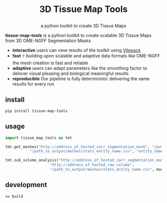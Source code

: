 <h1>
<p align="center">
  <br>3D Tissue Map Tools
</h1>
<p align="center">
    <span>a python toolkit to create 3D Tissue Maps</span>
</p>

**tissue-map-tools** is a python toolkit to create scalable 3D Tissue Maps from 3D OME-NGFF Segmentation Masks

- **interactive** users can view results of the toolkit using [Vitessce](https://vitessce.io)
- **fast** ⚡ building upon scalable and adaptive data formats like OME-NGFF the mesh creation is fast and reliable
- **adaptive** users can adapt parameters like the smoothing factor to delover visual pleasing and biological meaningful results
- **reproducible** Our pipeline is fully deterministic delivering the same results for every run

## install

```sh
pip install tissue-map-tools
```

## usage
```python
import tissue_map_tools as tmt

tmt.get_meshes("http://address_of_hosted_zarr_segmentation_mask", "/path_to_output/meshes",
           "/path_to_output/meshes/stats_entity_name.csv", "entity_name", smoothing=5, test=False)

tmt.sub_volume_analysis("http://address_of_hosted_zarr_segmentation_mask",
                    "http://address_of_hosted_raw_volume",
                    "/path_to_output/meshes/stats_entity_name.csv", mask_generation_res='0')
```


## development

```sh
uv build
```


